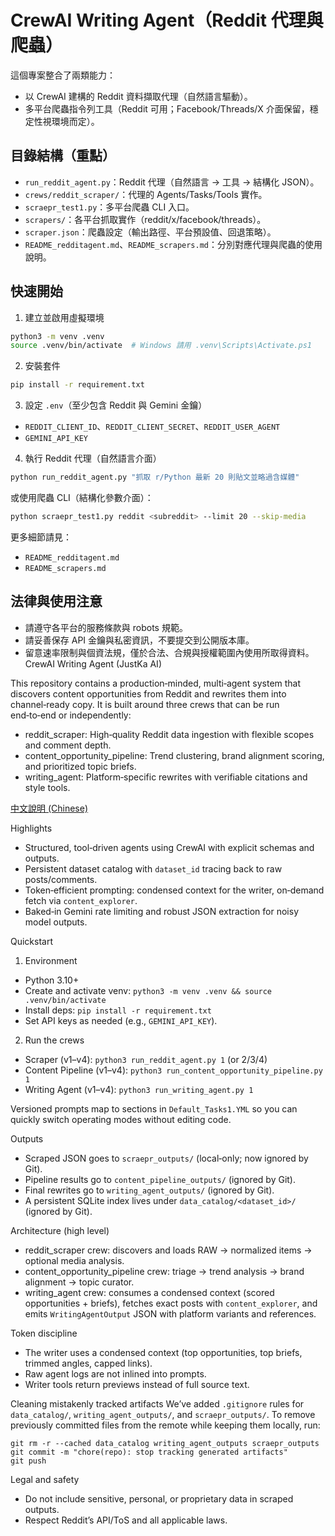 # CrewAI Writing Agent（Reddit 代理與爬蟲）

這個專案整合了兩類能力：
- 以 CrewAI 建構的 Reddit 資料擷取代理（自然語言驅動）。
- 多平台爬蟲指令列工具（Reddit 可用；Facebook/Threads/X 介面保留，穩定性視環境而定）。

## 目錄結構（重點）
- `run_reddit_agent.py`：Reddit 代理（自然語言 → 工具 → 結構化 JSON）。
- `crews/reddit_scraper/`：代理的 Agents/Tasks/Tools 實作。
- `scraepr_test1.py`：多平台爬蟲 CLI 入口。
- `scrapers/`：各平台抓取實作（reddit/x/facebook/threads）。
- `scraper.json`：爬蟲設定（輸出路徑、平台預設值、回退策略）。
- `README_redditagent.md`、`README_scrapers.md`：分別對應代理與爬蟲的使用說明。

## 快速開始
1) 建立並啟用虛擬環境
```bash
python3 -m venv .venv
source .venv/bin/activate  # Windows 請用 .venv\Scripts\Activate.ps1
```

2) 安裝套件
```bash
pip install -r requirement.txt
```

3) 設定 `.env`（至少包含 Reddit 與 Gemini 金鑰）
- `REDDIT_CLIENT_ID`、`REDDIT_CLIENT_SECRET`、`REDDIT_USER_AGENT`
- `GEMINI_API_KEY`

4) 執行 Reddit 代理（自然語言介面）
```bash
python run_reddit_agent.py "抓取 r/Python 最新 20 則貼文並略過含媒體"
```

或使用爬蟲 CLI（結構化參數介面）：
```bash
python scraepr_test1.py reddit <subreddit> --limit 20 --skip-media
```

更多細節請見：
- `README_redditagent.md`
- `README_scrapers.md`

## 法律與使用注意
- 請遵守各平台的服務條款與 robots 規範。
- 請妥善保存 API 金鑰與私密資訊，不要提交到公開版本庫。
- 留意速率限制與個資法規，僅於合法、合規與授權範圍內使用所取得資料。
CrewAI Writing Agent (JustKa AI)

This repository contains a production‑minded, multi‑agent system that discovers content opportunities from Reddit and rewrites them into channel‑ready copy. It is built around three crews that can be run end‑to‑end or independently:

- reddit_scraper: High‑quality Reddit data ingestion with flexible scopes and comment depth.
- content_opportunity_pipeline: Trend clustering, brand alignment scoring, and prioritized topic briefs.
- writing_agent: Platform‑specific rewrites with verifiable citations and style tools.

[中文說明 (Chinese)](README_zh.md)

Highlights
- Structured, tool‑driven agents using CrewAI with explicit schemas and outputs.
- Persistent dataset catalog with `dataset_id` tracing back to raw posts/comments.
- Token‑efficient prompting: condensed context for the writer, on‑demand fetch via `content_explorer`.
- Baked‑in Gemini rate limiting and robust JSON extraction for noisy model outputs.

Quickstart
1) Environment
- Python 3.10+
- Create and activate venv: `python3 -m venv .venv && source .venv/bin/activate`
- Install deps: `pip install -r requirement.txt`
- Set API keys as needed (e.g., `GEMINI_API_KEY`).

2) Run the crews
- Scraper (v1–v4): `python3 run_reddit_agent.py 1` (or 2/3/4)
- Content Pipeline (v1–v4): `python3 run_content_opportunity_pipeline.py 1`
- Writing Agent (v1–v4): `python3 run_writing_agent.py 1`

Versioned prompts map to sections in `Default_Tasks1.YML` so you can quickly switch operating modes without editing code.

Outputs
- Scraped JSON goes to `scraepr_outputs/` (local‑only; now ignored by Git).
- Pipeline results go to `content_pipeline_outputs/` (ignored by Git).
- Final rewrites go to `writing_agent_outputs/` (ignored by Git).
- A persistent SQLite index lives under `data_catalog/<dataset_id>/` (ignored by Git).

Architecture (high level)
- reddit_scraper crew: discovers and loads RAW → normalized items → optional media analysis.
- content_opportunity_pipeline crew: triage → trend analysis → brand alignment → topic curator.
- writing_agent crew: consumes a condensed context (scored opportunities + briefs), fetches exact posts with `content_explorer`, and emits `WritingAgentOutput` JSON with platform variants and references.

Token discipline
- The writer uses a condensed context (top opportunities, top briefs, trimmed angles, capped links).
- Raw agent logs are not inlined into prompts.
- Writer tools return previews instead of full source text.

Cleaning mistakenly tracked artifacts
We’ve added `.gitignore` rules for `data_catalog/`, `writing_agent_outputs/`, and `scraepr_outputs/`. To remove previously committed files from the remote while keeping them locally, run:

```
git rm -r --cached data_catalog writing_agent_outputs scraepr_outputs
git commit -m "chore(repo): stop tracking generated artifacts"
git push
```

Legal and safety
- Do not include sensitive, personal, or proprietary data in scraped outputs.
- Respect Reddit’s API/ToS and all applicable laws.
